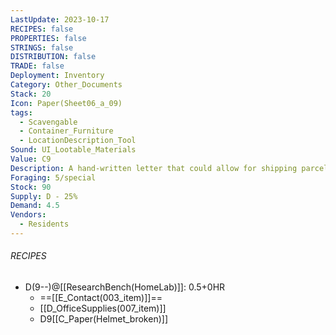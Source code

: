 ```yaml
---
LastUpdate: 2023-10-17
RECIPES: false
PROPERTIES: false
STRINGS: false
DISTRIBUTION: false
TRADE: false
Deployment: Inventory
Category: Other_Documents
Stack: 20
Icon: Paper(Sheet06_a_09)
tags:
  - Scavengable
  - Container_Furniture
  - LocationDescription_Tool
Sound: UI_Lootable_Materials
Value: C9
Description: A hand-written letter that could allow for shipping parcels, ordering supplies, or making more contacts.
Foraging: 5/special
Stock: 90
Supply: D - 25%
Demand: 4.5
Vendors:
  - Residents
---
```


###### RECIPES
- D(9--)@[[ResearchBench(HomeLab)]]: 0.5+0HR
	- ==[[E_Contact(003_item)]]==
	- [[D_OfficeSupplies(007_item)]]
	- D9[[C_Paper(Helmet_broken)]]